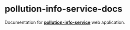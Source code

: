 # pollution-info-service-docs
Documentation for [**pollution-info-service**](https://github.com/mat646/pollution-info-service) web application.
